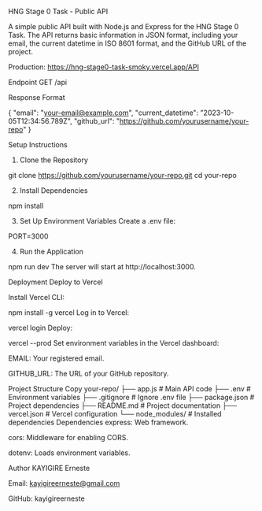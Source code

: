HNG Stage 0 Task - Public API

A simple public API built with Node.js and Express for the HNG Stage 0 Task. The API returns basic information in JSON format, including your email, the current datetime in ISO 8601 format, and the GitHub URL of the project.


Production: https://hng-stage0-task-smoky.vercel.app/API

Endpoint
GET /api

Response Format

{
  "email": "your-email@example.com",
  "current_datetime": "2023-10-05T12:34:56.789Z",
  "github_url": "https://github.com/yourusername/your-repo"
}

Setup Instructions

1. Clone the Repository

git clone https://github.com/yourusername/your-repo.git
cd your-repo

2. Install Dependencies

npm install

3. Set Up Environment Variables
Create a .env file:

PORT=3000

4. Run the Application

npm run dev
The server will start at http://localhost:3000.

Deployment
Deploy to Vercel

Install Vercel CLI:

npm install -g vercel
Log in to Vercel:

vercel login
Deploy:

vercel --prod
Set environment variables in the Vercel dashboard:

EMAIL: Your registered email.

GITHUB_URL: The URL of your GitHub repository.

Project Structure
Copy
your-repo/
├── app.js               # Main API code
├── .env                 # Environment variables
├── .gitignore           # Ignore .env file
├── package.json         # Project dependencies
├── README.md            # Project documentation
├── vercel.json          # Vercel configuration
└── node_modules/        # Installed dependencies
Dependencies
express: Web framework.

cors: Middleware for enabling CORS.

dotenv: Loads environment variables.

Author
KAYIGIRE Erneste

Email: kayigireerneste@gmail.com

GitHub: kayigireerneste